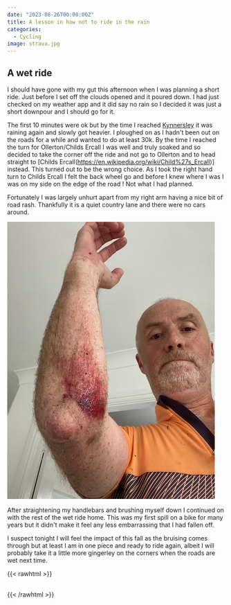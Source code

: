 ```yaml
---
date: "2023-08-26T00:00:00Z"
title: A lesson in how not to ride in the rain
categories:
  - Cycling
image: strava.jpg
---
```

## A wet ride

I should have gone with my gut this afternoon when I was planning a short ride. Just before I set off the clouds opened and it poured down. I had just checked on my weather app and it did say no rain so I decided it was just a short downpour and I should go for it.

The first 10 minutes were ok but by the time I reached [Kynnersley](https://en.wikipedia.org/wiki/Kynnersley) it was raining again and slowly got heavier. I ploughed on as I hadn't been out on the roads for a while and wanted to do at least 30k. By the time I reached the turn for Ollerton/Childs Ercall I was well and truly soaked and so decided to take the corner off the ride and not go to Ollerton and to head straight to [Childs Ercall(https://en.wikipedia.org/wiki/Child%27s_Ercall)] instead. This turned out to be the wrong choice. As I took the right hand turn to Childs Ercall I felt the back wheel go and before I knew where I was I was on my side on the edge of the road ! Not what I had planned.

Fortunately I was largely unhurt apart from my right arm having a nice bit of road rash. Thankfully it is a quiet country lane and there were no cars around.

![Road Rash](roadrash.jpg "Road rash")

After straightening my handlebars and brushing myself down I continued on with the rest of the wet ride home. This was my first spill on a bike for many years but it didn't make it feel any less embarrassing that I had fallen off.

I suspect tonight I will feel the impact of this fall as the bruising comes through but at least I am in one piece and ready to ride again, albeit I will probably take it a little more gingerley on the corners when the roads are wet next time.

{{< rawhtml >}}    
    <!-- html codes here-->  
    <div class="strava-embed-placeholder" data-embed-type="activity" data-embed-id="9723918334"></div><script src="https://strava-embeds.com/embed.js"></script>
{{< /rawhtml >}}

